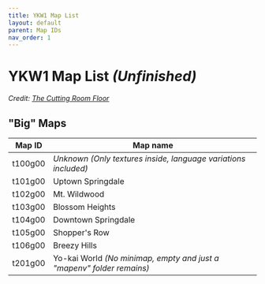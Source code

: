 ```yaml
---
title: YKW1 Map List
layout: default
parent: Map IDs
nav_order: 1
---
```


# YKW1 Map List *(Unfinished)*

*Credit: [The Cutting Room Floor](https://tcrf.net/Notes:Yo-kai_Watch_(Nintendo_3DS)#Map_names)*

## "Big" Maps

|Map ID |Map name|
|-------|-------|
|t100g00|*Unknown (Only textures inside, language variations included)*|
|t101g00|Uptown Springdale|
|t102g00|Mt. Wildwood|
|t103g00|Blossom Heights|
|t104g00|Downtown Springdale|
|t105g00|Shopper's Row|
|t106g00|Breezy Hills|
|t201g00|Yo-kai World *(No minimap, empty and just a "mapenv" folder remains)*|
